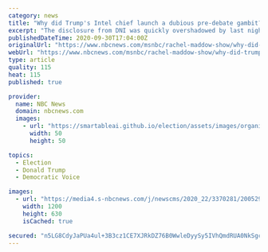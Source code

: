 ```yaml
---
category: news
title: "Why did Trump's Intel chief launch a dubious pre-debate gambit?"
excerpt: "The disclosure from DNI was quickly overshadowed by last night's debate, but even by 2020 standards, this was extraordinary."
publishedDateTime: 2020-09-30T17:04:00Z
originalUrl: "https://www.nbcnews.com/msnbc/rachel-maddow-show/why-did-trump-s-intel-chief-launch-dubious-pre-debate-ncna1241578"
webUrl: "https://www.nbcnews.com/msnbc/rachel-maddow-show/why-did-trump-s-intel-chief-launch-dubious-pre-debate-ncna1241578"
type: article
quality: 115
heat: 115
published: true

provider:
  name: NBC News
  domain: nbcnews.com
  images:
    - url: "https://smartableai.github.io/election/assets/images/organizations/nbcnews.com-50x50.jpg"
      width: 50
      height: 50

topics:
  - Election
  - Donald Trump
  - Democratic Voice

images:
  - url: "https://media4.s-nbcnews.com/j/newscms/2020_22/3370281/200529-john-ratcliffe-ew-307p_0e087ee1a2d84b8f020f9b8e0b022a89.nbcnews-fp-1200-630.jpg"
    width: 1200
    height: 630
    isCached: true

secured: "n5LG8CdyJaPUa4ul+3B3cz1CE7XJRkDZ76B0WwleDyySy5IVhQmdRUA0NkSgcOkm9ZT1k3ZOJIml+5natzSC7KgOemStSrZTMHPv9GIXXxfhepYFXtgialub1xAC1jx+0EYUIGxPmW/3e/pIJcvc7lhOkzd0mGMDqIwo5Z7Iiae6+nq+Lm1wsACtEweoAJqmxboBHyxZJjW1OLY7b5/ZAe7Ueaj1JBCJoBmY27pzeDZ+il6rEyAjpJDQhIfredgVXSfM+zx+9PBGhehIYkLFzYX4SG8f5mR78AJGkD5jGp9rVbhzPK195mSpviXF8WRmTRUYDRPEXx7ss/i1vORdaKnDrU3FZoDCwTZJpVKlIkM=;4Aqf8dW61dTjC8RhePChkA=="
---
```



